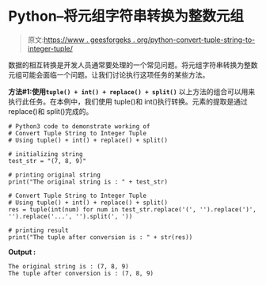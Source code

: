 # Python–将元组字符串转换为整数元组

> 原文:[https://www . geesforgeks . org/python-convert-tuple-string-to-integer-tuple/](https://www.geeksforgeeks.org/python-convert-tuple-string-to-integer-tuple/)

数据的相互转换是开发人员通常要处理的一个常见问题。将元组字符串转换为整数元组可能会面临一个问题。让我们讨论执行这项任务的某些方法。

**方法#1:使用`tuple() + int() + replace() + split()`**
以上方法的组合可以用来执行此任务。在本例中，我们使用 tuple()和 int()执行转换。元素的提取是通过 replace()和 split()完成的。

```
# Python3 code to demonstrate working of 
# Convert Tuple String to Integer Tuple
# Using tuple() + int() + replace() + split()

# initializing string 
test_str = "(7, 8, 9)" 

# printing original string 
print("The original string is : " + test_str)

# Convert Tuple String to Integer Tuple
# Using tuple() + int() + replace() + split()
res = tuple(int(num) for num in test_str.replace('(', '').replace(')', '').replace('...', '').split(', '))

# printing result 
print("The tuple after conversion is : " + str(res)) 
```

**Output :**

```
The original string is : (7, 8, 9)
The tuple after conversion is : (7, 8, 9)

```